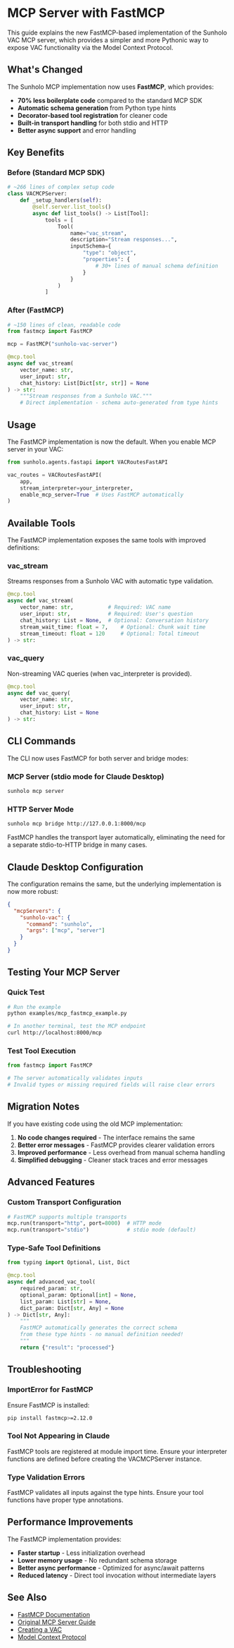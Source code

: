 # MCP Server with FastMCP

This guide explains the new FastMCP-based implementation of the Sunholo VAC MCP server, which provides a simpler and more Pythonic way to expose VAC functionality via the Model Context Protocol.

## What's Changed

The Sunholo MCP implementation now uses **FastMCP**, which provides:

- **70% less boilerplate code** compared to the standard MCP SDK
- **Automatic schema generation** from Python type hints
- **Decorator-based tool registration** for cleaner code
- **Built-in transport handling** for both stdio and HTTP
- **Better async support** and error handling

## Key Benefits

### Before (Standard MCP SDK)
```python
# ~266 lines of complex setup code
class VACMCPServer:
    def _setup_handlers(self):
        @self.server.list_tools()
        async def list_tools() -> List[Tool]:
            tools = [
                Tool(
                    name="vac_stream",
                    description="Stream responses...",
                    inputSchema={
                        "type": "object",
                        "properties": {
                            # 30+ lines of manual schema definition
                        }
                    }
                )
            ]
```

### After (FastMCP)
```python
# ~150 lines of clean, readable code
from fastmcp import FastMCP

mcp = FastMCP("sunholo-vac-server")

@mcp.tool
async def vac_stream(
    vector_name: str,
    user_input: str,
    chat_history: List[Dict[str, str]] = None
) -> str:
    """Stream responses from a Sunholo VAC."""
    # Direct implementation - schema auto-generated from type hints
```

## Usage

The FastMCP implementation is now the default. When you enable MCP server in your VAC:

```python
from sunholo.agents.fastapi import VACRoutesFastAPI

vac_routes = VACRoutesFastAPI(
    app,
    stream_interpreter=your_interpreter,
    enable_mcp_server=True  # Uses FastMCP automatically
)
```

## Available Tools

The FastMCP implementation exposes the same tools with improved definitions:

### vac_stream
Streams responses from a Sunholo VAC with automatic type validation.

```python
@mcp.tool
async def vac_stream(
    vector_name: str,           # Required: VAC name
    user_input: str,            # Required: User's question
    chat_history: List = None,  # Optional: Conversation history
    stream_wait_time: float = 7,    # Optional: Chunk wait time
    stream_timeout: float = 120     # Optional: Total timeout
) -> str:
```

### vac_query
Non-streaming VAC queries (when vac_interpreter is provided).

```python
@mcp.tool
async def vac_query(
    vector_name: str,
    user_input: str,
    chat_history: List = None
) -> str:
```

## CLI Commands

The CLI now uses FastMCP for both server and bridge modes:

### MCP Server (stdio mode for Claude Desktop)
```bash
sunholo mcp server
```

### HTTP Server Mode
```bash
sunholo mcp bridge http://127.0.0.1:8000/mcp
```

FastMCP handles the transport layer automatically, eliminating the need for a separate stdio-to-HTTP bridge in many cases.

## Claude Desktop Configuration

The configuration remains the same, but the underlying implementation is now more robust:

```json
{
  "mcpServers": {
    "sunholo-vac": {
      "command": "sunholo",
      "args": ["mcp", "server"]
    }
  }
}
```

## Testing Your MCP Server

### Quick Test
```bash
# Run the example
python examples/mcp_fastmcp_example.py

# In another terminal, test the MCP endpoint
curl http://localhost:8000/mcp
```

### Test Tool Execution
```python
from fastmcp import FastMCP

# The server automatically validates inputs
# Invalid types or missing required fields will raise clear errors
```

## Migration Notes

If you have existing code using the old MCP implementation:

1. **No code changes required** - The interface remains the same
2. **Better error messages** - FastMCP provides clearer validation errors
3. **Improved performance** - Less overhead from manual schema handling
4. **Simplified debugging** - Cleaner stack traces and error messages

## Advanced Features

### Custom Transport Configuration
```python
# FastMCP supports multiple transports
mcp.run(transport="http", port=8000)  # HTTP mode
mcp.run(transport="stdio")            # stdio mode (default)
```

### Type-Safe Tool Definitions
```python
from typing import Optional, List, Dict

@mcp.tool
async def advanced_vac_tool(
    required_param: str,
    optional_param: Optional[int] = None,
    list_param: List[str] = None,
    dict_param: Dict[str, Any] = None
) -> Dict[str, Any]:
    """
    FastMCP automatically generates the correct schema
    from these type hints - no manual definition needed!
    """
    return {"result": "processed"}
```

## Troubleshooting

### ImportError for FastMCP
Ensure FastMCP is installed:
```bash
pip install fastmcp>=2.12.0
```

### Tool Not Appearing in Claude
FastMCP tools are registered at module import time. Ensure your interpreter functions are defined before creating the VACMCPServer instance.

### Type Validation Errors
FastMCP validates all inputs against the type hints. Ensure your tool functions have proper type annotations.

## Performance Improvements

The FastMCP implementation provides:
- **Faster startup** - Less initialization overhead
- **Lower memory usage** - No redundant schema storage
- **Better async performance** - Optimized for async/await patterns
- **Reduced latency** - Direct tool invocation without intermediate layers

## See Also

- [FastMCP Documentation](https://gofastmcp.com)
- [Original MCP Server Guide](mcp_server.md)
- [Creating a VAC](creating_a_vac.md)
- [Model Context Protocol](https://modelcontextprotocol.io)